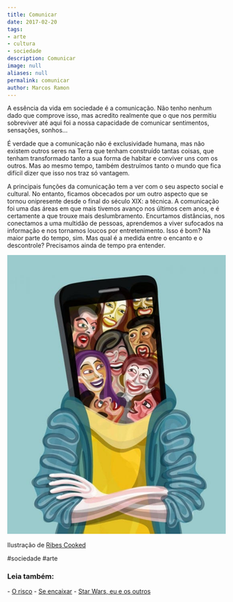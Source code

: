 ```yaml
---
title: Comunicar
date: 2017-02-20
tags:
- arte
- cultura
- sociedade
description: Comunicar
image: null
aliases: null
permalink: comunicar
author: Marcos Ramon
---
```

A essência da vida em sociedade é a comunicação. Não tenho nenhum dado que comprove isso, mas acredito realmente que o que nos permitiu sobreviver até aqui foi a nossa capacidade de comunicar sentimentos, sensações, sonhos…

É verdade que a comunicação não é exclusividade humana, mas não existem outros seres na Terra que tenham construído tantas coisas, que tenham transformado tanto a sua forma de habitar e conviver uns com os outros. Mas ao mesmo tempo, também destruímos tanto o mundo que fica difícil dizer que isso nos traz só vantagem.

A principais funções da comunicação tem a ver com o seu aspecto social e cultural. No entanto, ficamos obcecados por um outro aspecto que se tornou onipresente desde o final do século XIX: a técnica. A comunicação foi uma das áreas em que mais tivemos avanço nos últimos cem anos, e é certamente a que trouxe mais deslumbramento. Encurtamos distâncias, nos conectamos a uma multidão de pessoas, aprendemos a viver sufocados na informação e nos tornamos loucos por entretenimento. Isso é bom? Na maior parte do tempo, sim. Mas qual é a medida entre o encanto e o descontrole? Precisamos ainda de tempo pra entender.

<img src="/assets/img/comunicar-medium.jpeg">

Ilustração de [Ribes Cooked](http://www.ribescooked.com/)


#sociedade #arte

<h3>Leia também:</h3>
- <a href="/o-risco">O risco</a>
- <a href="/se-encaixar">Se encaixar</a>
- <a href="/star-wars-eu-e-os-outros">Star Wars, eu e os outros</a>
